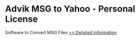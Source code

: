 # Advik MSG to Yahoo - Personal License
Software to Convert MSG Files
[>> Detailed information](https://secure.shareit.com/shareit/product.html?productid=300807098&affiliateid=200057808)